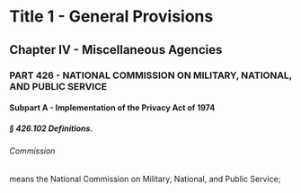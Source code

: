 
# Title 1 - General Provisions
## Chapter IV - Miscellaneous Agencies
### PART 426 - NATIONAL COMMISSION ON MILITARY, NATIONAL, AND PUBLIC SERVICE
#### Subpart A - Implementation of the Privacy Act of 1974
##### § 426.102 Definitions.
###### Commission

means the National Commission on Military, National, and Public Service;
